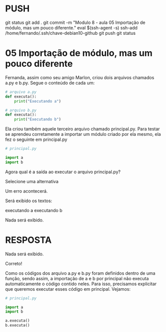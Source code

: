 
# ###################################################################################################################################################################
# ###################################################################################################################################################################
# PUSH

git status
git add .
git commit -m "Modulo 8 - aula 05 Importação de módulo, mas um pouco diferente."
eval $(ssh-agent -s)
ssh-add /home/fernando/.ssh/chave-debian10-github
git push
git status




# ###################################################################################################################################################################
# ###################################################################################################################################################################
# 05 Importação de módulo, mas um pouco diferente

Fernanda, assim como seu amigo Marlon, criou dois arquivos chamados a.py e b.py. Segue o conteúdo de cada um:

~~~~python
# arquivo a.py
def executa():
    print("Executando a")
~~~~

~~~~python
# arquivo b.py
def executa():
    print("Executando b")
~~~~


Ela criou também aquele terceiro arquivo chamado principal.py. Para testar se aprendeu corretamente a importar um módulo criado por ela mesmo, ela fez o seguinte em principal.py

~~~~python
# principal.py

import a
import b
~~~~

Agora qual é a saída ao executar o arquivo principal.py?

Selecione uma alternativa

Um erro acontecerá.


Será exibido os textos:

executando a
executando b

Nada será exibido.







# ###################################################################################################################################################################
# ###################################################################################################################################################################
# RESPOSTA

Nada será exibido.


Correto!

Como os códigos dos arquivo a.py e b.py foram definidos dentro de uma função, sendo assim, a importação de a e b por principal não executa automaticamente o código contido neles. Para isso, precisamos explicitar que queremos executar esses código em principal. Vejamos:

~~~~python
# principal.py

import a
import b

a.executa()
b.executa()
~~~~




